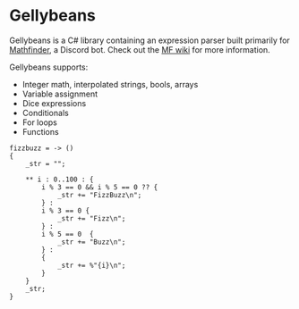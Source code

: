 # Gellybeans

Gellybeans is a C# library containing an expression parser built primarily for [Mathfinder](https://github.com/Gellybean/MathfinderBot), a Discord bot. Check out the [MF wiki](https://github.com/Gellybean/MathfinderBot/wiki) for more information.

Gellybeans supports:
- Integer math, interpolated strings, bools, arrays
- Variable assignment
- Dice expressions
- Conditionals
- For loops
- Functions

```
fizzbuzz = -> ()
{
	_str = "";
	
	** i : 0..100 : {
		i % 3 == 0 && i % 5 == 0 ?? {
			_str += "FizzBuzz\n";
		} :	
		i % 3 == 0 {
			_str += "Fizz\n";
		} :		
		i % 5 == 0  {
			_str += "Buzz\n";
		} :		
		{
			_str += %"{i}\n";
		}				
	}
	_str;
}
```
